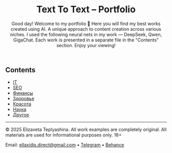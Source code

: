 <header>

# Text To Text – Portfolio

Good day! Welcome to my portfolio 🙌 Here you will find my best works created using AI. A unique approach to content creation across various niches. I used the following neural nets in my work — DeepSeek, Qwen, GigaChat. Each work is presented in a separate file in the "Contents" section. Enjoy your viewing!

</header>

## Contents

- [IT](финансы/)
- [SEO](СЕО/)
- [Финансы](копирайтинг/)
- [Здоровье](нумерология/)
- [Красота](личное/)
- [Наука](мультипромпт/)
- [Другое](мультипромпт/)
  
<footer>

---

&copy; 2025 Elizaveta Teplyashina. All work examples are completely original. All materials are used for informational purposes only. 18+

Email: ellaxidis.direct@gmail.com &bull; [Telegram](https://t.me/ellaxidis) &bull; [Behance](https://www.behance.net/ellaxidis)

</footer>
